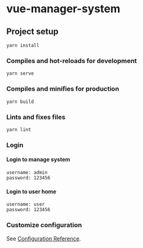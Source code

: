 # vue-manager-system

## Project setup
```
yarn install
```

### Compiles and hot-reloads for development
```
yarn serve
```

### Compiles and minifies for production
```
yarn build
```

### Lints and fixes files
```
yarn lint
```

### Login
#### Login to manage system
```
username: admin
password: 123456
```
#### Login to user home
```
username: user
password: 123456
```

### Customize configuration
See [Configuration Reference](https://cli.vuejs.org/config/).
